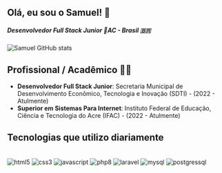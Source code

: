 ## Olá, eu sou o Samuel! 👋

##### Desenvolvedor Full Stack Junior 📍AC - Brasil 🇧🇷

![Samuel GitHub stats](https://github-readme-stats.vercel.app/api?username=SamuelFeijo19&show_icons=true&theme=dracula)

## Profissional / Acadêmico 👨‍💻

- **Desenvolvedor Full Stack Junior**: Secretaria Municipal de Desenvolvimento Econômico, Tecnologia e Inovação (SDTI) - (2022 - Atulmente)
- **Superior em Sistemas Para Internet**: Instituto Federal de Educação, Ciência e Tecnologia do Acre (IFAC) - (2022 - Atulmente)

## Tecnologias que utilizo diariamente

<div style="display: inline_block"><br>
  <img align="center" alt="html5" src="https://img.shields.io/badge/HTML5-E34F26?style=for-the-badge&logo=html5&logoColor=white" />
  <img align="center" alt="css3" src="https://img.shields.io/badge/CSS3-1572B6?style=for-the-badge&logo=css3&logoColor=white" />
  <img align="center" alt="javascript" src="https://img.shields.io/badge/JavaScript-F7DF1E?style=for-the-badge&logo=javascript&logoColor=black" />
  <img align="center" alt="php8" src="https://img.shields.io/badge/PHP-777BB4?style=for-the-badge&logo=php&logoColor=white" />
  <img align="center" alt="laravel" src="https://img.shields.io/badge/Laravel-FF2D20?style=for-the-badge&logo=laravel&logoColor=white" />
  <img align="center" alt="mysql" src="https://img.shields.io/badge/MySQL-00000F?style=for-the-badge&logo=mysql&logoColor=whit" />
  <img align="center" alt="postgressql" src="https://img.shields.io/badge/PostgreSQL-316192?style=for-the-badge&logo=postgresql&logoColor=white" />
</div><br>
